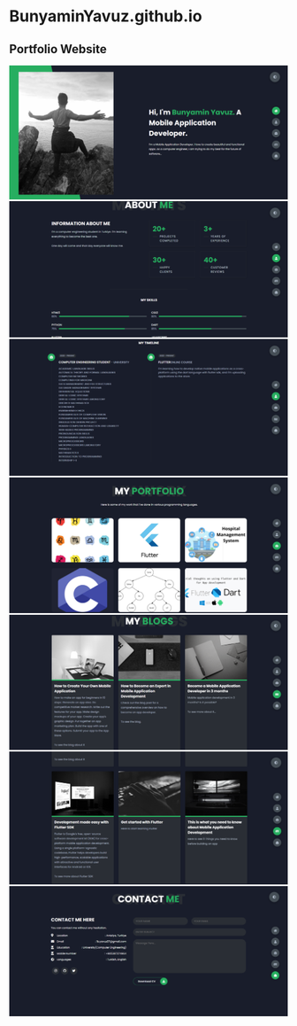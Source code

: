 # BunyaminYavuz.github.io
## Portfolio Website
<img title="" alt="" src="/web_portfolio_images/web1.png">
<img title="" alt="" src="/web_portfolio_images/web2.png">
<img title="" alt="" src="/web_portfolio_images/web3.png">
<img title="" alt="" src="/web_portfolio_images/web4.png">
<img title="" alt="" src="/web_portfolio_images/web5.png">
<img title="" alt="" src="/web_portfolio_images/web6.png">
<img title="" alt="" src="/web_portfolio_images/web7.png">

